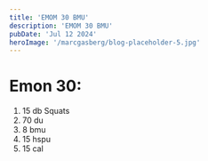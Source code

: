 ```yaml
---
title: 'EMOM 30 BMU'
description: 'EMOM 30 BMU'
pubDate: 'Jul 12 2024'
heroImage: '/marcgasberg/blog-placeholder-5.jpg'
---
```

# Emon  30:
1. 15 db Squats  
2. 70 du
3. 8 bmu  
4. 15 hspu  
5. 15 cal  
